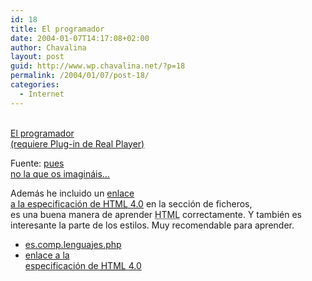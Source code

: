 ```yaml
---
id: 18
title: El programador
date: 2004-01-07T14:17:08+02:00
author: Chavalina
layout: post
guid: http://www.wp.chavalina.net/?p=18
permalink: /2004/01/07/post-18/
categories:
  - Internet
---
```

[  
El programador  
(requiere Plug-in de Real Player)](ficheros/video/el_programador.rm)

Fuente: <a href="http://www.pclandia.net/escomplenguajesphp/" target="_blank">pues<br /> no la que os imagináis…</a> 

Además he incluido un <a href="ficheros/ficheros.htm#html" target="_blank">enlace<br /> a la especificaci&oacute;n de <acronym title="HyperText Markup Language">HTML</acronym> 4.0</a> en la secci&oacute;n de ficheros,  
es una buena manera de aprender <acronym title="HyperText Markup Language">HTML</acronym> correctamente. Y también es  
interesante la parte de los estilos. Muy recomendable para aprender.

  * <a href="http://www.pclandia.net/escomplenguajesphp/" target="_blank">es.comp.lenguajes.php</a>
  * <a href="ficheros/ficheros.php#html" target="_blank">enlace a la<br /> especificaci&oacute;n de <acronym title="HyperText Markup Language">HTML</acronym> 4.0</a>